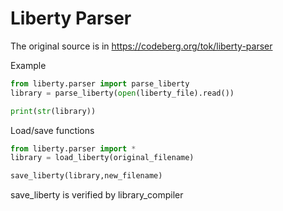 # Liberty Parser

The original source is in https://codeberg.org/tok/liberty-parser

Example
```python
from liberty.parser import parse_liberty
library = parse_liberty(open(liberty_file).read())

print(str(library))
```

Load/save functions
```python
from liberty.parser import *
library = load_liberty(original_filename)

save_liberty(library,new_filename)

```

save_liberty is verified by library_compiler
